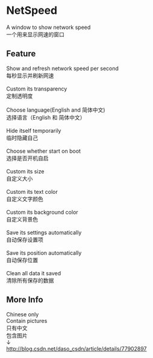 # NetSpeed
A window to show network speed</br>
一个用来显示网速的窗口

## Feature
Show and refresh network speed per second</br>
每秒显示并刷新网速</br>
</br>
Custom its transparency</br>
定制透明度</br>
</br>
Choose language(English and 简体中文)</br>
选择语言（English 和 简体中文）</br>
</br>
Hide itself temporarily</br>
临时隐藏自己</br>
</br>
Choose whether start on boot</br>
选择是否开机自启</br>
</br>
Custom its size</br>
自定义大小</br>
</br>
Custom its text color</br>
自定义文字颜色</br>
</br>
Custom its background color</br>
自定义背景色</br>
</br>
Save its settings automatically</br>
自动保存设置项</br>
</br>
Save its position automatically</br>
自动保存位置</br>
</br>
Clean all data it saved</br>
清除所有保存的数据</br>

## More Info
Chinese only</br>
Contain pictures</br>
只有中文</br>
包含图片</br>
↓</br>
http://blog.csdn.net/daso_csdn/article/details/77902897
